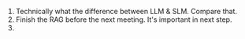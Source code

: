 1. Technically what the difference between LLM & SLM. Compare that.
2. Finish the RAG before the next meeting. It's important in next step.
3. 
